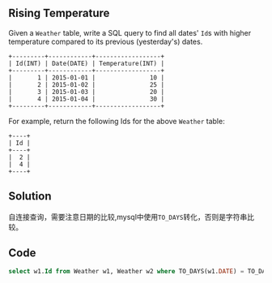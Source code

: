 ## Rising Temperature 

Given a `Weather` table, write a SQL query to find all dates' `Id`s with higher temperature compared to its previous (yesterday's) dates.
```
+---------+------------+------------------+
| Id(INT) | Date(DATE) | Temperature(INT) |
+---------+------------+------------------+
|       1 | 2015-01-01 |               10 |
|       2 | 2015-01-02 |               25 |
|       3 | 2015-01-03 |               20 |
|       4 | 2015-01-04 |               30 |
+---------+------------+------------------+
```
For example, return the following Ids for the above `Weather` table:
```
+----+
| Id |
+----+
|  2 |
|  4 |
+----+
```

## Solution

自连接查询，需要注意日期的比较,mysql中使用`TO_DAYS`转化，否则是字符串比较。

## Code

```sql
select w1.Id from Weather w1, Weather w2 where TO_DAYS(w1.DATE) = TO_DAYS(w2.DATE) + 1 and w1.Temperature > w2.Temperature;
```
